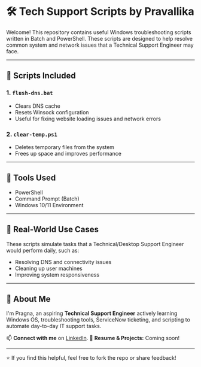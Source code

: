 # 🛠️ Tech Support Scripts by  Pravallika

Welcome! This repository contains useful Windows troubleshooting scripts written in Batch and PowerShell. These scripts are designed to help resolve common system and network issues that a Technical Support Engineer may face.

---

## 📁 Scripts Included

### 1. `flush-dns.bat`
- Clears DNS cache
- Resets Winsock configuration
- Useful for fixing website loading issues and network errors

### 2. `clear-temp.ps1`
- Deletes temporary files from the system
- Frees up space and improves performance

---

## 🔧 Tools Used
- PowerShell
- Command Prompt (Batch)
- Windows 10/11 Environment

---

## 💼 Real-World Use Cases
These scripts simulate tasks that a Technical/Desktop Support Engineer would perform daily, such as:
- Resolving DNS and connectivity issues
- Cleaning up user machines
- Improving system responsiveness

---

## 🧠 About Me
I'm Pragna, an aspiring **Technical Support Engineer** actively learning Windows OS, troubleshooting tools, ServiceNow ticketing, and scripting to automate day-to-day IT support tasks.

📫 **Connect with me** on [LinkedIn](https://www.linkedin.com/in/peddakadapa-pravallika-abb506287/).
💼 **Resume & Projects:** Coming soon!

---

⭐ If you find this helpful, feel free to fork the repo or share feedback!
